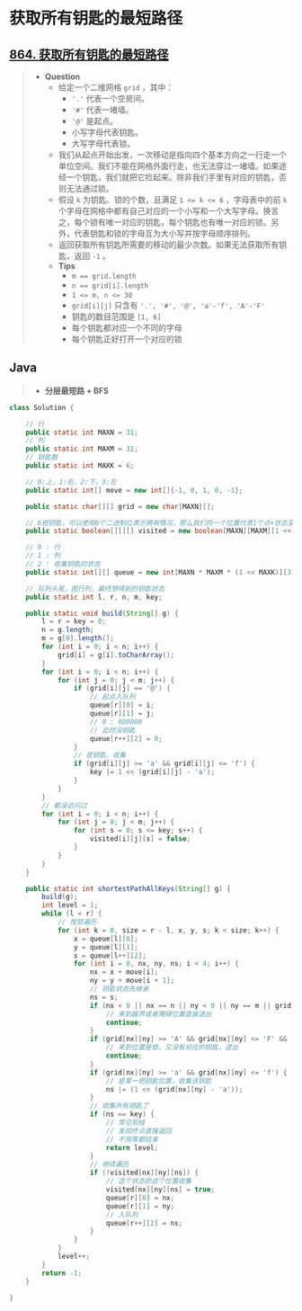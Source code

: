 # 获取所有钥匙的最短路径

## [864. 获取所有钥匙的最短路径](https://leetcode.cn/problems/shortest-path-to-get-all-keys/)

> - **Question**
>   - 给定一个二维网格 `grid` ，其中：
>     - `'.'` 代表一个空房间。
>     - `'#'` 代表一堵墙。
>     - `'@'` 是起点。
>     - 小写字母代表钥匙。
>     - 大写字母代表锁。
>   - 我们从起点开始出发，一次移动是指向四个基本方向之一行走一个单位空间。我们不能在网格外面行走，也无法穿过一堵墙。如果途经一个钥匙，我们就把它捡起来。除非我们手里有对应的钥匙，否则无法通过锁。
>   - 假设 `k` 为钥匙、锁的个数，且满足 `1 <= k <= 6` ，字母表中的前 `k` 个字母在网格中都有自己对应的一个小写和一个大写字母。换言之，每个锁有唯一对应的钥匙，每个钥匙也有唯一对应的锁。另外，代表钥匙和锁的字母互为大小写并按字母顺序排列。
>   - 返回获取所有钥匙所需要的移动的最少次数。如果无法获取所有钥匙，返回 `-1` 。
>   - **Tips**
>     - `m == grid.length`
>     - `n == grid[i].length`
>     - `1 <= m, n <= 30`
>     - `grid[i][j]` 只含有 `'.', '#', '@', 'a'-'f', 'A'-'F'`
>     - 钥匙的数目范围是 `[1, 6]`
>     - 每个钥匙都对应一个不同的字母
>     - 每个钥匙正好打开一个对应的锁

## Java

> - **分层最短路 + BFS**

```java
class Solution {

    // 行
    public static int MAXN = 31;
    // 列
    public static int MAXM = 31;
    // 钥匙数
    public static int MAXK = 6;

    // 0:上，1:右，2:下，3:左
    public static int[] move = new int[]{-1, 0, 1, 0, -1};

    public static char[][] grid = new char[MAXN][];

    // 6把钥匙，可以使用6个二进制位表示拥有情况，那么我们将一个位置代表1个点+状态变成1个位置可以演变出很多个点
    public static boolean[][][] visited = new boolean[MAXN][MAXM][1 << MAXK];

    // 0 : 行
    // 1 : 列
    // 2 : 收集钥匙的状态
    public static int[][] queue = new int[MAXN * MAXM * (1 << MAXK)][3];

    // 队列头尾，图行列，最终想得到的钥匙状态
    public static int l, r, n, m, key;

    public static void build(String[] g) {
        l = r = key = 0;
        n = g.length;
        m = g[0].length();
        for (int i = 0; i < n; i++) {
            grid[i] = g[i].toCharArray();
        }
        for (int i = 0; i < n; i++) {
            for (int j = 0; j < m; j++) {
                if (grid[i][j] == '@') {
                    // 起点入队列
                    queue[r][0] = i;
                    queue[r][1] = j;
                    // 0 : 000000
                    // 此时没钥匙
                    queue[r++][2] = 0;
                }
                // 是钥匙，收集
                if (grid[i][j] >= 'a' && grid[i][j] <= 'f') {
                    key |= 1 << (grid[i][j] - 'a');
                }
            }
        }
        // 都没访问过
        for (int i = 0; i < n; i++) {
            for (int j = 0; j < m; j++) {
                for (int s = 0; s <= key; s++) {
                    visited[i][j][s] = false;
                }
            }
        }
    }

    public static int shortestPathAllKeys(String[] g) {
        build(g);
        int level = 1;
        while (l < r) {
            // 按层遍历
            for (int k = 0, size = r - l, x, y, s; k < size; k++) {
                x = queue[l][0];
                y = queue[l][1];
                s = queue[l++][2];
                for (int i = 0, nx, ny, ns; i < 4; i++) {
                    nx = x + move[i];
                    ny = y + move[i + 1];
                    // 钥匙状态先继承
                    ns = s;
                    if (nx < 0 || nx == n || ny < 0 || ny == m || grid[nx][ny] == '#') {
                        // 来到越界或者障碍位置直接退出
                        continue;
                    }
                    if (grid[nx][ny] >= 'A' && grid[nx][ny] <= 'F' && ((ns & (1 << (grid[nx][ny] - 'A'))) == 0)) {
                        // 来到位置是锁，又没有对应的钥匙，退出
                        continue;
                    }
                    if (grid[nx][ny] >= 'a' && grid[nx][ny] <= 'f') {
                        // 是某一把钥匙位置，收集该钥匙
                        ns |= (1 << (grid[nx][ny] - 'a'));
                    }
                    // 收集所有钥匙了
                    if (ns == key) {
                        // 常见剪枝
                        // 发现终点直接返回
                        // 不用等都结束
                        return level;
                    }
                    // 继续遍历
                    if (!visited[nx][ny][ns]) {
                        // 这个状态的这个位置收集
                        visited[nx][ny][ns] = true;
                        queue[r][0] = nx;
                        queue[r][1] = ny;
                        // 入队列
                        queue[r++][2] = ns;
                    }
                }
            }
            level++;
        }
        return -1;
    }

}
```
